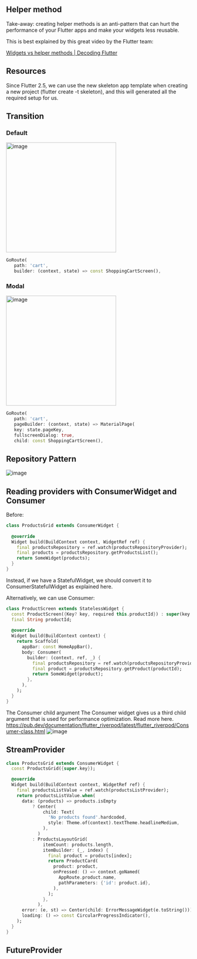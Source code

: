 ## Helper method
Take-away: creating helper methods is an anti-pattern that can hurt the performance of your Flutter apps and make your widgets less reusable.

This is best explained by this great video by the Flutter team:

[Widgets vs helper methods | Decoding Flutter](https://www.youtube.com/watch?v=IOyq-eTRhvo)

## Resources
Since Flutter 2.5, we can use the new skeleton app template when creating a new project (flutter create -t skeleton), and this will generated all the required setup for us.

## Transition
### Default
<img width="300" alt="image" src="https://github.com/YamamotoDesu/complete-flutter-course/assets/47273077/b4af7c61-46f6-43ab-9e5e-da36b28dd48b">

```dart
GoRoute(
   path: 'cart',
   builder: (context, state) => const ShoppingCartScreen(),
```

### Modal
<img width="300" alt="image" src="https://github.com/YamamotoDesu/complete-flutter-course/assets/47273077/e4355527-9494-4fb3-bf36-52f6cb6beb09">

```dart
GoRoute(
   path: 'cart',
   pageBuilder: (context, state) => MaterialPage(
   key: state.pageKey,
   fullscreenDialog: true,
   child: const ShoppingCartScreen(),
```

## Repository Pattern

![image](https://github.com/YamamotoDesu/complete-flutter-course/assets/47273077/d9864c38-5fc4-4973-aa29-4de485b2e4ef)

## Reading providers with ConsumerWidget and Consumer
Before:
```dart
class ProductsGrid extends ConsumerWidget {
 
  @override
  Widget build(BuildContext context, WidgetRef ref) {
    final productsRepository = ref.watch(productsRepositoryProvider);
    final products = productsRepository.getProductsList();
    return SomeWidget(products);
  }
}
```

Instead, if we have a StatefulWidget, we should convert it to ConsumerStatefulWidget as explained here.

Alternatively, we can use Consumer:
```dart
class ProductScreen extends StatelessWidget {
  const ProductScreen({Key? key, required this.productId}) : super(key: key);
  final String productId;
 
  @override
  Widget build(BuildContext context) {
    return Scaffold(
      appBar: const HomeAppBar(),
      body: Consumer(
        builder: (context, ref, _) {
          final productsRepository = ref.watch(productsRepositoryProvider);
          final product = productsRepository.getProduct(productId);
          return SomeWidget(product);
        },
      ),
    );
  }
}
```

The Consumer child argument
The Consumer widget gives us a third child argument that is used for performance optimization. Read more here.
https://pub.dev/documentation/flutter_riverpod/latest/flutter_riverpod/Consumer-class.html
![image](https://github.com/YamamotoDesu/complete-flutter-course/assets/47273077/b1038c79-d8c3-489f-820f-dd9f1da20d2f)

## StreamProvider

```dart
class ProductsGrid extends ConsumerWidget {
  const ProductsGrid({super.key});

  @override
  Widget build(BuildContext context, WidgetRef ref) {
    final productsListValue = ref.watch(productsListProvider);
    return productsListValue.when(
      data: (products) => products.isEmpty
          ? Center(
              child: Text(
                'No products found'.hardcoded,
                style: Theme.of(context).textTheme.headlineMedium,
              ),
            )
          : ProductsLayoutGrid(
              itemCount: products.length,
              itemBuilder: (_, index) {
                final product = products[index];
                return ProductCard(
                  product: product,
                  onPressed: () => context.goNamed(
                    AppRoute.product.name,
                    pathParameters: {'id': product.id},
                  ),
                );
              },
            ),
      error: (e, st) => Center(child: ErrorMessageWidget(e.toString())),
      loading: () => const CircularProgressIndicator(),
    );
  }
}

```

## FutureProvider

